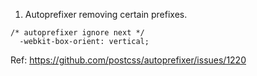 1. Autoprefixer removing certain prefixes.

```
/* autoprefixer ignore next */
  -webkit-box-orient: vertical;
```

Ref: https://github.com/postcss/autoprefixer/issues/1220